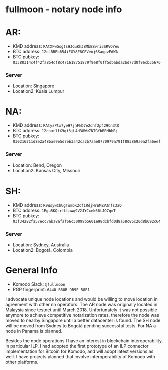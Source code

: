 # fullmoon - notary node info

# AR:
* KMD address: `RAtXFwGsgtsHJGuKhJBMbB8vri3SRVQYeu`
* BTC address: `12cLBRPb654iEGY8E8CEVeoj6SaqpvEdWA`
* BTC pubkey: `03380314c4f42fa854df8c471618751879f9e8f0ff5dbabda2bd77d0f96cb35676`

### Server
* Location: Singapore
* Location2: Kuala Lumpur

# NA:
* KMD address: `RAtyzPtx7yeH7jhFkD7e2dhf2p429Cn3tQ`
* BTC address: `12cnut1fX9qi3jL4H38Ww7NTGYbRRMbbRj`
* BTC pubkey: `030216211d8e2a48bae9e5d7eb3a42ca2b7aae8770979a791f883869aea2fa6eef`

### Server
* Location: Bend, Oregon
* Location2: Kansas City, Missouri

# SH:
* KMD address: `R9WsywChUgTumbK2cf1RdjHrWMZV3nfs3aQ`
* BTC address: `1EguRKQsrfLhawq9V2JYCxek66tJQ7qmT`
* BTC pubkey: `03f34282fa57ecc7aba8afaf66c30099b5601e98dcbfd0d8a58c86c20d8b692c64`

### Server
* Location: Sydney, Australia
* Location2: Bogotá, Colombia


# General Info

* Komodo Slack: `@fullmoon`
* PGP fingerprint: `6440 B80B DB9E 58E1`

I advocate unique node locations and would be willing to move location in agreement with other nn operators. The AR node was originally located in Malaysia since testnet until March 2018. Unfortunately it was not possible anymore to achieve competitive notarization rates, therefore the node was moved to nearby Singapore until a better datacenter is found. The SH node will be moved from Sydney to Bogotá pending successful tests. For NA a node in Panama is planned.

Besides the node operations I have an interest in blockchain interoperability, in particular ILP. I had adopted the first prototype of an ILP connector implementation for Bitcoin for Komodo, and will adopt latest versions as well. I have projects planned that involve interoperability of Komodo with other platforms. 

